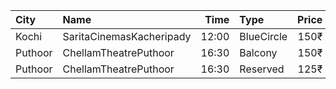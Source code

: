 | City    | Name                     |  Time | Type       | Price | Capacity | Booked |
| :------ | :----------------------- | ----: | :--------- | ----: | -------: | -----: |
| Kochi   | SaritaCinemasKacheripady | 12:00 | BlueCircle |  150₹ |      227 |    218 |
| Puthoor | ChellamTheatrePuthoor    | 16:30 | Balcony    |  150₹ |      390 |    201 |
| Puthoor | ChellamTheatrePuthoor    | 16:30 | Reserved   |  125₹ |      610 |    466 |